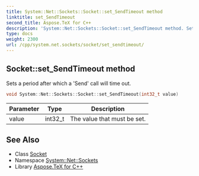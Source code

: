 ```yaml
---
title: System::Net::Sockets::Socket::set_SendTimeout method
linktitle: set_SendTimeout
second_title: Aspose.TeX for C++
description: 'System::Net::Sockets::Socket::set_SendTimeout method. Sets a period after which a ''Send'' call will time out in C++.'
type: docs
weight: 2300
url: /cpp/system.net.sockets/socket/set_sendtimeout/
---
```

## Socket::set_SendTimeout method


Sets a period after which a 'Send' call will time out.

```cpp
void System::Net::Sockets::Socket::set_SendTimeout(int32_t value)
```


| Parameter | Type | Description |
| --- | --- | --- |
| value | int32_t | The value that must be set. |

## See Also

* Class [Socket](../)
* Namespace [System::Net::Sockets](../../)
* Library [Aspose.TeX for C++](../../../)
